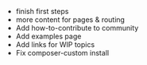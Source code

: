 * finish first steps
* more content for pages & routing
* Add how-to-contribute to community
* Add examples page
* Add links for WIP topics
* Fix composer-custom install